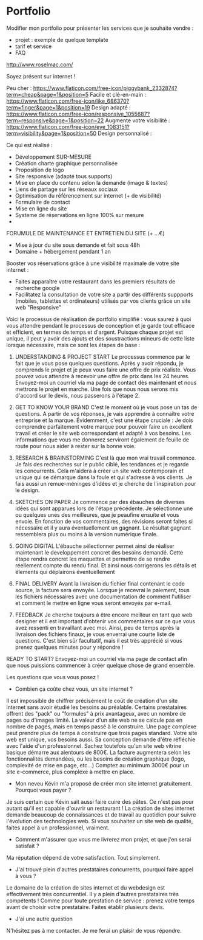 # Portfolio



Modifier mon portfolio pour présenter les services que je souhaite vendre :

- projet : exemple de quelque template 
- tarif et service
- FAQ


http://www.roselmac.com/ 

Soyez présent sur internet !

Peu cher : https://www.flaticon.com/free-icon/piggybank_2332874?term=cheap&page=1&position=5
Facile et clé-en-main : https://www.flaticon.com/free-icon/like_686370?term=finger&page=1&position=19
Design adapté : https://www.flaticon.com/free-icon/responsive_1055687?term=responsive&page=1&position=22
Augmente votre visibilité : https://www.flaticon.com/free-icon/eye_1083151?term=visibility&page=1&position=50
Design personnalisé : 

Ce qui est réalisé :

- Développement SUR-MESURE 
- Création charte graphique personnalisée
- Proposition de logo
- Site responsive (adapté tous supports)
- Mise en place du contenu selon la demande (image & textes)
- Liens de partage sur les réseaux sociaux
- Optimisation du référencement sur internet (+ de visibilité)
- Formulaire de contact
- Mise en ligne du site
- Systeme de réservations en ligne 100% sur mesure
- 


FORUMULE DE MAINTENANCE ET ENTRETIEN DU SITE (+ ...€)
- Mise à jour du site sous demande et fait sous 48h
- Domaine + hébergement pendant 1 an 


Booster vos réservations grâce à une visibilité maximale de votre site internet :
- Faites apparaître votre restaurant dans les premiers résultats de recherche google
- Facilitatez la consultation de votre site a partir des différents suppports (mobiles, tablettes et ordinateurs) utilisés
par vos clients grâce un site web "Responsive" 



Voici le processus de réalisation de portfolio simplifié : vous saurez à quoi vous attendre pendant le processus 
de conception et je garde tout efficace et efficient, en termes de temps et d'argent. Puisque chaque projet est 
unique, il peut y avoir des ajouts et des soustractions mineurs de cette liste lorsque nécessaire, mais ce sont 
les étapes de base :

1. UNDERSTANDING & PROJECT START
Le processus commence par le fait que je vous pose quelques questions. Après y avoir répondu, je comprends le projet 
et je peux vous faire une offre de prix réaliste. Vous pouvez vous attendre à recevoir une offre de prix dans les 
24 heures. Envoyez-moi un courriel via ma page de contact dès maintenant et nous mettrons le projet en marche. 
Une fois que nous nous serons mis d'accord sur le devis, nous passerons à l'étape 2.

2. GET TO KNOW YOUR BRAND
C'est le moment où je vous pose un tas de questions. A partir de vos réponses, je vais apprendre à connaître 
votre entreprise et la marque. Évidemment, c'est une étape cruciale : Je dois comprendre parfaitement votre 
marque pour pouvoir faire un excellent travail et créer le site web correspondant et adapté à vos besoins. 
Les informations que vous me donnerez serviront également de feuille de route pour nous aider à rester sur la bonne voie.

3. RESEARCH & BRAINSTORMING
C'est là que mon vrai travail commence. Je fais des recherches sur le public ciblé, les tendances et je regarde 
les concurrents. Cela m'aidera à créer un site web contemporain et unique qui se démarque dans la foule et qui 
s'adresse à vos clients. Je fais aussi un remue-méninges d'idées et je cherche de l'inspiration pour le design.

4. SKETCHES ON PAPER
Je commence par des ébauches de diverses idées qui sont apparues lors de l'étape précédente. Je sélectionne 
une ou quelques unes des meilleures, que je peaufine ensuite et vous envoie. En fonction de vos commentaires, 
des révisions seront faites si nécessaire et il y aura éventuellement un gagnant. Le résultat gagnant ressemblera 
plus ou moins à la version numérique finale.

5. GOING DIGITAL
L'ébauche sélectionner permet ainsi de réaliser maintenant le developpement concret des besoins demandé. 
Cette étape rendra concret les maquettes et permettre de se rendre réellement compte du rendu final. Et ainsi nous
corrigerons les détails et élements qui déplairons éventuellement

6. FINAL DELIVERY
Avant la livraison du fichier final contenant le code source, la facture sera envoyée. 
Lorsque je recevrai le paiement, tous les fichiers nécessaires avec une documentation de comment l'utiliser et comment 
le mettre en ligne vous seront envoyés par e-mail.

7. FEEDBACK
Je cherche toujours à être encore meilleur en tant que web designer et il est important d'obtenir vos commentaires 
sur ce que vous avez ressenti en travaillant avec moi. Ainsi, peu de temps après la livraison des fichiers finaux, 
je vous enverrai une courte liste de questions. C'est bien sûr facultatif, mais il est très apprécié si vous prenez 
quelques minutes pour y répondre !

READY TO START?
Envoyez-moi un courriel via ma page de contact afin que nous puissions commencer à créer quelque chose de grand ensemble.




Les questions que vous vous posez ! 

- Combien ça coûte chez vous, un site internet ?

Il est impossible de chiffrer précisément le coût de création d'un site internet sans avoir étudié les besoins 
au préalable. Certains prestataires offrent des "pack" ou "formules" à prix avantageux, avec un nombre de pages 
ou d'images limité. La valeur d'un site web ne se calcule pas en nombre de pages, mais en temps passé à le construire. 
Une page complexe peut prendre plus de temps à construire que trois pages standard. Votre site web est unique, 
vos besoins aussi. Sa conception demande d'être réfléchie avec l'aide d'un professionnel. Sachez toutefois qu'un 
site web vitrine basique démarre aux alentours de 800€. La facture augmentera selon les fonctionnalités demandées, 
ou les besoins de création graphique (logo, complexité de mise en page, etc...) Comptez au minimum 3000€ pour un 
site e-commerce, plus complexe à mettre en place.


- Mon neveu Kévin m'a proposé de créer mon site internet gratuitement. Pourquoi vous payer ?

Je suis certain que Kévin sait aussi faire cuire des pâtes. Ce n'est pas pour autant qu'il est capable d'ouvrir 
un restaurant ! La création de sites internet demande beaucoup de connaissances et de travail au quotidien pour 
suivre l'évolution des technologies web. Si vous souhaitez un site web de qualité, faites appel à un professionnel, 
vraiment.


- Comment m'assurer que vous me livrerez mon projet, et que j'en serai satisfait ?

Ma réputation dépend de votre satisfaction. Tout simplement.


- J'ai trouvé plein d'autres prestataires concurrents, pourquoi faire appel à vous ?

Le domaine de la création de sites internet et du webdesign est effectivement très concurrentiel. 
Il y a plein d'autres prestataires très compétents ! Comme pour toute prestation de service : prenez votre 
temps avant de choisir votre prestataire. Faites établir plusieurs devis. 


- J'ai une autre question 

N'hésitez pas à me contacter. Je me ferai un plaisir de vous répondre.






